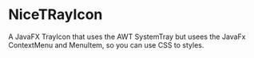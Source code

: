 # NiceTRayIcon
A JavaFX TrayIcon that uses the AWT SystemTray but usees the JavaFx ContextMenu and MenuItem, so you can use CSS to styles.

